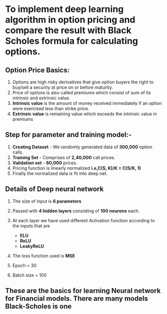 # To implement deep learning algorithm in option pricing and compare the result with Black Scholes formula for calculating options.

## Option Price Basics:

1. Options are high risky derivatives that give option buyers the right to buy/sell a
   security at price on or before maturity.
2. Price of options is also called premiums which consist of sum of its intrinsic and
   extrinsic value.
3. **Intrinsic value** is the amount of money received immediately if an option were
   exercised less than strike price.
4. **Extrinsic value** is remaining value which exceeds the intrinsic value in premiums

## Step for parameter and training model:-

1. **Creating Dataset** - We randomly generated data of **300,000** option calls.
2. **Training Set** - Comprises of **2,40,000** call prices.
3. **Validation set** - **60,000** prices.
4. Pricing function is linearly normalized **i.e,C(S, K)/K = C(S/K, 1)**
5. Finally the normalized data is fit into deep net. 

## Details of Deep neural network

1. The size of input is **6 parameters**
2. Passed with **4 hidden layers** consisting of **100 neurons** each.
3. At each layer we have used different Activation function according to the inputs that are
    - **ELU**
    - **ReLU**
    - **LeakyReLU**

4. The loss function used is **MSE**
5. Epoch = 30
6. Batch size = 100

## These are the basics for learning Neural network for Financial models. There are many models Black-Scholes is one
